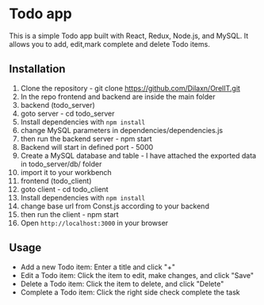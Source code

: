 # Todo app

This is a simple Todo app built with React, Redux, Node.js, and MySQL. It allows you to add, edit,mark complete and delete Todo items.

## Installation

1. Clone the repository - git clone https://github.com/Dilaxn/OrelIT.git
2. In the repo frontend and backend are inside the main folder
3. backend (todo_server)
4. goto server - cd todo_server
5. Install dependencies with `npm install`
6. change MySQL parameters in dependencies/dependencies.js
7. then run the backend server - npm start
8. Backend will start in defined port - 5000
9. Create a MySQL database and table - I have attached the exported data in todo_server/db/ folder
10. import it to your workbench
11. frontend (todo_client)
12. goto client - cd todo_client
13. Install dependencies with `npm install`
14. change base url from Const.js according to your backend
15. then run the client - npm start
16. Open `http://localhost:3000` in your browser

## Usage

- Add a new Todo item: Enter a title and click "+"
- Edit a Todo item: Click the item to edit, make changes, and click "Save"
- Delete a Todo item: Click the item to delete, and click "Delete"
- Complete a Todo item: Click the right side check complete the task
